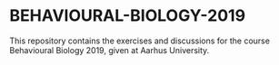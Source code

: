 # BEHAVIOURAL-BIOLOGY-2019
This repository contains the exercises and discussions for the course Behavioural Biology 2019, given at Aarhus University.
